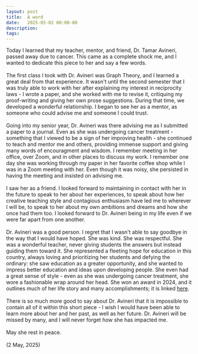 ```yaml
---
layout: post
title:  A word
date:   2025-05-02 00:00-00
description: 
tags: 
---
```


Today I learned that my teacher, mentor, and friend, Dr. Tamar Avineri, passed away due to cancer. This came as a complete shock me, and I wanted to dedicate this piece to her and say a few words. 
<br>
<br>
The first class I took with Dr. Avineri was Graph Theory, and I learned a great deal from that experience. It wasn't until the second semester that I was truly able to work with her after explaining my interest in reciprocity laws - I wrote a paper, and she worked with me to revise it, critiquing my proof-writing and giving her own prose suggestions. During that time, we developed a wonderful relationship. I began to see her as a mentor, as someone who could advise me and someone I could trust. 
<br>
<br>
Going into my senior year, Dr. Avineri was there advising me as I submitted a paper to a journal. Even as she was undergoing cancer treatment - something that I viewed to be a sign of her improving health - she continued to teach and mentor me and others, providing immense support and giving many words of encouragment and wisdom. I remember meeting in her office, over Zoom, and in other places to discuss my work. I remember one day she was working through my paper in her favorite coffee shop while I was in a Zoom meeting with her. Even though it was noisy, she persisted in having the meeting and insisted on advising me.
<br>
<br>
I saw her as a friend. I looked forward to maintaining in contact with her in the future to speak to her about her experiences, to speak about how her creative teaching style and contagious enthusiasm have led me to wherever I will be, to speak to her about my own ambitions and dreams and how she once had them too. I looked forward to Dr. Avineri being in my life even if we were far apart from one another.
<br>
<br>
Dr. Avineri was a good person. I regret that I wasn't able to say goodbye in the way that I would have hoped. She was kind. She was respectful. She was a wonderful teacher, never giving students the answers but instead guiding them toward it. She represented a fleeting hope for education in this country, always loving and prioritizing her students and defying the ordinary: she saw education as a greater opportunity, and she wanted to impress better education and ideas upon developing people. She even had a great sense of style - even as she was undergoing cancer treatment, she wore a fashionable wrap around her head. She won an award in 2024, and it outlines much of her life story and many accomplishments; it is linked <a href="https://www.ncssm.edu/news/veteran-math-teacher-recognized-with-prestigious-award-from-unc-system">here</a>.
<br>
<br>
There is so much more good to say about Dr. Avineri that it is impossible to contain all of it within this short piece - I wish I would have been able to learn more about her and her past, as well as her future. Dr. Avineri will be missed by many, and I will never forget how she has impacted me. 
<br>
<br>
May she rest in peace.
<br>
<br>
(2 May, 2025)